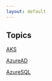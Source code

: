 ```yaml
---
layout: default
---
```


## Topics

[AKS](/cheatsheet/azure/aks.html)

[AzureAD](/cheatsheet/azure/azure-ad.html)

[AzureSQL](/cheatsheet/azure/azure-sql.html)
